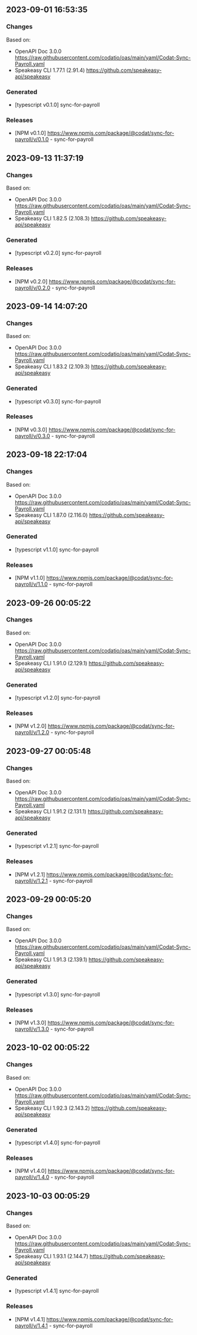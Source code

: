 

## 2023-09-01 16:53:35
### Changes
Based on:
- OpenAPI Doc 3.0.0 https://raw.githubusercontent.com/codatio/oas/main/yaml/Codat-Sync-Payroll.yaml
- Speakeasy CLI 1.77.1 (2.91.4) https://github.com/speakeasy-api/speakeasy
### Generated
- [typescript v0.1.0] sync-for-payroll
### Releases
- [NPM v0.1.0] https://www.npmjs.com/package/@codat/sync-for-payroll/v/0.1.0 - sync-for-payroll

## 2023-09-13 11:37:19
### Changes
Based on:
- OpenAPI Doc 3.0.0 https://raw.githubusercontent.com/codatio/oas/main/yaml/Codat-Sync-Payroll.yaml
- Speakeasy CLI 1.82.5 (2.108.3) https://github.com/speakeasy-api/speakeasy
### Generated
- [typescript v0.2.0] sync-for-payroll
### Releases
- [NPM v0.2.0] https://www.npmjs.com/package/@codat/sync-for-payroll/v/0.2.0 - sync-for-payroll

## 2023-09-14 14:07:20
### Changes
Based on:
- OpenAPI Doc 3.0.0 https://raw.githubusercontent.com/codatio/oas/main/yaml/Codat-Sync-Payroll.yaml
- Speakeasy CLI 1.83.2 (2.109.3) https://github.com/speakeasy-api/speakeasy
### Generated
- [typescript v0.3.0] sync-for-payroll
### Releases
- [NPM v0.3.0] https://www.npmjs.com/package/@codat/sync-for-payroll/v/0.3.0 - sync-for-payroll

## 2023-09-18 22:17:04
### Changes
Based on:
- OpenAPI Doc 3.0.0 https://raw.githubusercontent.com/codatio/oas/main/yaml/Codat-Sync-Payroll.yaml
- Speakeasy CLI 1.87.0 (2.116.0) https://github.com/speakeasy-api/speakeasy
### Generated
- [typescript v1.1.0] sync-for-payroll
### Releases
- [NPM v1.1.0] https://www.npmjs.com/package/@codat/sync-for-payroll/v/1.1.0 - sync-for-payroll

## 2023-09-26 00:05:22
### Changes
Based on:
- OpenAPI Doc 3.0.0 https://raw.githubusercontent.com/codatio/oas/main/yaml/Codat-Sync-Payroll.yaml
- Speakeasy CLI 1.91.0 (2.129.1) https://github.com/speakeasy-api/speakeasy
### Generated
- [typescript v1.2.0] sync-for-payroll
### Releases
- [NPM v1.2.0] https://www.npmjs.com/package/@codat/sync-for-payroll/v/1.2.0 - sync-for-payroll

## 2023-09-27 00:05:48
### Changes
Based on:
- OpenAPI Doc 3.0.0 https://raw.githubusercontent.com/codatio/oas/main/yaml/Codat-Sync-Payroll.yaml
- Speakeasy CLI 1.91.2 (2.131.1) https://github.com/speakeasy-api/speakeasy
### Generated
- [typescript v1.2.1] sync-for-payroll
### Releases
- [NPM v1.2.1] https://www.npmjs.com/package/@codat/sync-for-payroll/v/1.2.1 - sync-for-payroll

## 2023-09-29 00:05:20
### Changes
Based on:
- OpenAPI Doc 3.0.0 https://raw.githubusercontent.com/codatio/oas/main/yaml/Codat-Sync-Payroll.yaml
- Speakeasy CLI 1.91.3 (2.139.1) https://github.com/speakeasy-api/speakeasy
### Generated
- [typescript v1.3.0] sync-for-payroll
### Releases
- [NPM v1.3.0] https://www.npmjs.com/package/@codat/sync-for-payroll/v/1.3.0 - sync-for-payroll

## 2023-10-02 00:05:22
### Changes
Based on:
- OpenAPI Doc 3.0.0 https://raw.githubusercontent.com/codatio/oas/main/yaml/Codat-Sync-Payroll.yaml
- Speakeasy CLI 1.92.3 (2.143.2) https://github.com/speakeasy-api/speakeasy
### Generated
- [typescript v1.4.0] sync-for-payroll
### Releases
- [NPM v1.4.0] https://www.npmjs.com/package/@codat/sync-for-payroll/v/1.4.0 - sync-for-payroll

## 2023-10-03 00:05:29
### Changes
Based on:
- OpenAPI Doc 3.0.0 https://raw.githubusercontent.com/codatio/oas/main/yaml/Codat-Sync-Payroll.yaml
- Speakeasy CLI 1.93.1 (2.144.7) https://github.com/speakeasy-api/speakeasy
### Generated
- [typescript v1.4.1] sync-for-payroll
### Releases
- [NPM v1.4.1] https://www.npmjs.com/package/@codat/sync-for-payroll/v/1.4.1 - sync-for-payroll